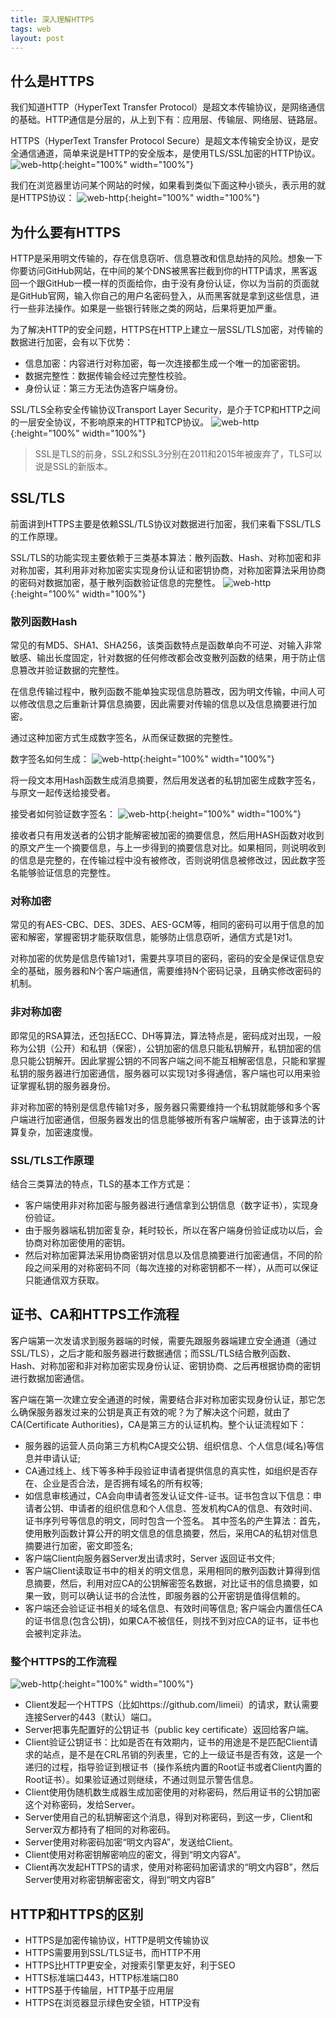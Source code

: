 ```yaml
---
title: 深入理解HTTPS
tags: web
layout: post
---
```


## 什么是HTTPS

我们知道HTTP（HyperText Transfer Protocol）是超文本传输协议，是网络通信的基础。HTTP通信是分层的，从上到下有：应用层、传输层、网络层、链路层。

HTTPS（HyperText Transfer Protocol Secure）是超文本传输安全协议，是安全通信通道，简单来说是HTTP的安全版本，是使用TLS/SSL加密的HTTP协议。
![web-http](/assets/images/posts/web/web-https01.png){:height="100%" width="100%"}

我们在浏览器里访问某个网站的时候，如果看到类似下面这种小锁头，表示用的就是HTTPS协议：
![web-http](/assets/images/posts/web/web-https02.png){:height="100%" width="100%"}

## 为什么要有HTTPS

HTTP是采用明文传输的，存在信息窃听、信息篡改和信息劫持的风险。想象一下你要访问GitHub网站，在中间的某个DNS被黑客拦截到你的HTTP请求，黑客返回一个跟GitHub一模一样的页面给你，由于没有身份认证，你以为当前的页面就是GitHub官网，输入你自己的用户名密码登入，从而黑客就是拿到这些信息，进行一些非法操作。如果是一些银行转账之类的网站，后果将更加严重。

为了解决HTTP的安全问题，HTTPS在HTTP上建立一层SSL/TLS加密，对传输的数据进行加密，会有以下优势：
- 信息加密：内容进行对称加密，每一次连接都生成一个唯一的加密密钥。
- 数据完整性：数据传输会经过完整性校验。
- 身份认证：第三方无法伪造客户端身份。

SSL/TLS全称安全传输协议Transport Layer Security，是介于TCP和HTTP之间的一层安全协议，不影响原来的HTTP和TCP协议。
![web-http](/assets/images/posts/web/web-https03.png){:height="100%" width="100%"}

<blockquote>
<p>
SSL是TLS的前身，SSL2和SSL3分别在2011和2015年被废弃了，TLS可以说是SSL的新版本。
</p>
</blockquote>

## SSL/TLS
前面讲到HTTPS主要是依赖SSL/TLS协议对数据进行加密，我们来看下SSL/TLS的工作原理。


SSL/TLS的功能实现主要依赖于三类基本算法：散列函数、Hash、对称加密和非对称加密，其利用非对称加密实实现身份认证和密钥协商，对称加密算法采用协商的密码对数据加密，基于散列函数验证信息的完整性。
![web-http](/assets/images/posts/web/web-https04.png){:height="100%" width="100%"}

### 散列函数Hash
常见的有MD5、SHA1、SHA256，该类函数特点是函数单向不可逆、对输入非常敏感、输出长度固定，针对数据的任何修改都会改变散列函数的结果，用于防止信息篡改并验证数据的完整性。


在信息传输过程中，散列函数不能单独实现信息防篡改，因为明文传输，中间人可以修改信息之后重新计算信息摘要，因此需要对传输的信息以及信息摘要进行加密。


通过这种加密方式生成数字签名，从而保证数据的完整性。


数字签名如何生成：
![web-http](/assets/images/posts/web/web-https06.png){:height="100%" width="100%"}

将一段文本用Hash函数生成消息摘要，然后用发送者的私钥加密生成数字签名，与原文一起传送给接受者。


接受者如何验证数字签名：
![web-http](/assets/images/posts/web/web-https07.png){:height="100%" width="100%"}


接收者只有用发送者的公钥才能解密被加密的摘要信息，然后用HASH函数对收到的原文产生一个摘要信息，与上一步得到的摘要信息对比。如果相同，则说明收到的信息是完整的，在传输过程中没有被修改，否则说明信息被修改过，因此数字签名能够验证信息的完整性。

### 对称加密
常见的有AES-CBC、DES、3DES、AES-GCM等，相同的密码可以用于信息的加密和解密，掌握密钥才能获取信息，能够防止信息窃听，通信方式是1对1。


对称加密的优势是信息传输1对1，需要共享项目的密码，密码的安全是保证信息安全的基础，服务器和N个客户端通信，需要维持N个密码记录，且确实修改密码的机制。

### 非对称加密
即常见的RSA算法，还包括ECC、DH等算法，算法特点是，密码成对出现，一般称为公钥（公开）和私钥（保密），公钥加密的信息只能私钥解开，私钥加密的信息只能公钥解开。因此掌握公钥的不同客户端之间不能互相解密信息，只能和掌握私钥的服务器进行加密通信，服务器可以实现1对多得通信，客户端也可以用来验证掌握私钥的服务器身份。


非对称加密的特别是信息传输1对多，服务器只需要维持一个私钥就能够和多个客户端进行加密通信，但服务器发出的信息能够被所有客户端解密，由于该算法的计算复杂，加密速度慢。

### SSL/TLS工作原理
结合三类算法的特点，TLS的基本工作方式是：
- 客户端使用非对称加密与服务器进行通信拿到公钥信息（数字证书），实现身份验证。
- 由于服务器端私钥加密复杂，耗时较长，所以在客户端身份验证成功以后，会协商对称加密使用的密钥。
- 然后对称加密算法采用协商密钥对信息以及信息摘要进行加密通信，不同的阶段之间采用的对称密码不同（每次连接的对称密钥都不一样），从而可以保证只能通信双方获取。

## 证书、CA和HTTPS工作流程
客户端第一次发请求到服务器端的时候，需要先跟服务器端建立安全通道（通过SSL/TLS），之后才能和服务器进行数据通信；而SSL/TLS结合散列函数、Hash、对称加密和非对称加密实现身份认证、密钥协商、之后再根据协商的密钥进行数据加密通信。


客户端在第一次建立安全通道的时候，需要结合非对称加密实现身份认证，那它怎么确保服务器发过来的公钥是真正有效的呢？为了解决这个问题，就由了CA(Certificate Authorities)，CA是第三方的认证机构。整个认证流程如下：

- 服务器的运营人员向第三方机构CA提交公钥、组织信息、个人信息(域名)等信息并申请认证;
- CA通过线上、线下等多种手段验证申请者提供信息的真实性，如组织是否存在、企业是否合法，是否拥有域名的所有权等;
- 如信息审核通过，CA会向申请者签发认证文件-证书。证书包含以下信息：申请者公钥、申请者的组织信息和个人信息、签发机构CA的信息、有效时间、证书序列号等信息的明文，同时包含一个签名。 其中签名的产生算法：首先，使用散列函数计算公开的明文信息的信息摘要，然后，采用CA的私钥对信息摘要进行加密，密文即签名;
- 客户端Client向服务器Server发出请求时，Server 返回证书文件;
- 客户端Client读取证书中的相关的明文信息，采用相同的散列函数计算得到信息摘要，然后，利用对应CA的公钥解密签名数据，对比证书的信息摘要，如果一致，则可以确认证书的合法性，即服务器的公开密钥是值得信赖的。
- 客户端还会验证证书相关的域名信息、有效时间等信息; 客户端会内置信任CA的证书信息(包含公钥)，如果CA不被信任，则找不到对应CA的证书，证书也会被判定非法。

### 整个HTTPS的工作流程

![web-http](/assets/images/posts/web/web-https05.png){:height="100%" width="100%"}

- Client发起一个HTTPS（比如https://github.com/limeii）的请求，默认需要连接Server的443（默认）端口。
- Server把事先配置好的公钥证书（public key certificate）返回给客户端。
- Client验证公钥证书：比如是否在有效期内，证书的用途是不是匹配Client请求的站点，是不是在CRL吊销的列表里，它的上一级证书是否有效，这是一个递归的过程，指导验证到根证书（操作系统内置的Root证书或者Client内置的Root证书）。如果验证通过则继续，不通过则显示警告信息。
- Client使用伪随机数生成器生成加密使用的对称密码，然后用证书的公钥加密这个对称密码，发给Server。
- Server使用自己的私钥解密这个消息，得到对称密码，到这一步，Client和Server双方都持有了相同的对称密码。
- Server使用对称密码加密“明文内容A”，发送给Client。
- Client使用对称密钥解密响应的密文，得到“明文内容A”。
- Client再次发起HTTPS的请求，使用对称密码加密请求的“明文内容B”，然后Server使用对称密钥解密密文，得到“明文内容B”

## HTTP和HTTPS的区别
- HTTPS是加密传输协议，HTTP是明文传输协议
- HTTPS需要用到SSL/TLS证书，而HTTP不用
- HTTPS比HTTP更安全，对搜索引擎更友好，利于SEO
- HTTS标准端口443，HTTP标准端口80
- HTTPS基于传输层，HTTP基于应用层
- HTTPS在浏览器显示绿色安全锁，HTTP没有

